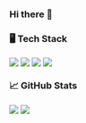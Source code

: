 ### Hi there 👋

### &#128421; Tech Stack

<img align="center" src="https://img.shields.io/static/v1?label=&message=PowerShell&color=0275B9&logo=powershell&logoColor=FFFFFF&style=for-the-badge" /> <img align="center" src="https://img.shields.io/static/v1?label=&message=Python&color=3C78A9&logo=python&logoColor=FFFFFF&style=for-the-badge" /> <img align="center" src="https://img.shields.io/static/v1?label=&message=Ruby&color=8a1000&logo=ruby&logoColor=FFFFFF&style=for-the-badge" /> <img align="center" src="https://img.shields.io/static/v1?label=&message=C%20Sharp&color=662079&logo=c%20sharp&logoColor=FFFFFF&style=for-the-badge" />

### &#x1f4c8; GitHub Stats

<img align="center" src="https://github-readme-stats-nu-tawny.vercel.app/api/?username=Wav3&bg_color=151515&title_color=f00f40&text_color=dadada&icon_color=f00f40&show_icons=true" />
<img align="center" src="https://github-readme-stats-nu-tawny.vercel.app/api/top-langs/?username=Wav3&layout=compact&bg_color=151515&title_color=f00f40&text_color=dadada&icon_color=f00f40" />

<!--
**Wav3/Wav3** is a ✨ _special_ ✨ repository because its `README.md` (this file) appears on your GitHub profile.

Here are some ideas to get you started:

- 🔭 I’m currently working on ...
- 🌱 I’m currently learning ...
- 👯 I’m looking to collaborate on ...
- 🤔 I’m looking for help with ...
- 💬 Ask me about ...
- 📫 How to reach me: ...
- 😄 Pronouns: ...
- ⚡ Fun fact: ...
-->
